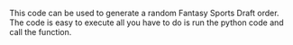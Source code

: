 This code can be used to generate a random Fantasy Sports Draft order. The code is easy to execute all you have to do
is run the python code and call the function. 
